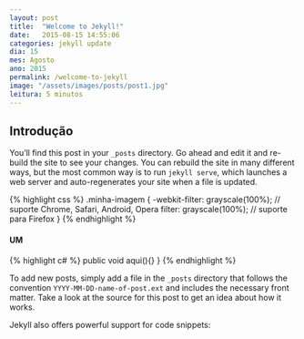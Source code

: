 ```yaml
---
layout: post
title:  "Welcome to Jekyll!"
date:   2015-08-15 14:55:06
categories: jekyll update
dia: 15
mes: Agosto
ano: 2015
permalink: /welcome-to-jekyll
image: "/assets/images/posts/post1.jpg"
leitura: 5 minutos
---
```


## Introdução
You’ll find this post in your `_posts` directory. Go ahead and edit it and re-build the site to see your changes. You can rebuild the site in many different ways, but the most common way is to run `jekyll serve`, which launches a web server and auto-regenerates your site when a file is updated.

{% highlight css %}
.minha-imagem {
    -webkit-filter: grayscale(100%); // suporte Chrome, Safari, Android, Opera
            filter: grayscale(100%); // suporte para Firefox
}
{% endhighlight %}

#### UM

{% highlight c# %}
public void aqui(){}
}
{% endhighlight %}

To add new posts, simply add a file in the `_posts` directory that follows the convention `YYYY-MM-DD-name-of-post.ext` and includes the necessary front matter. Take a look at the source for this post to get an idea about how it works.

Jekyll also offers powerful support for code snippets:

